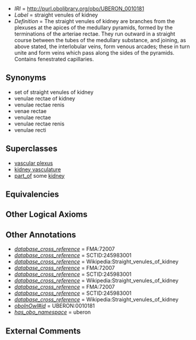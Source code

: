  * *IRI* = http://purl.obolibrary.org/obo/UBERON_0010181
 * *Label* = straight venules of kidney
 * *Definition* = The straight venules of kidney are branches from the plexuses at the apices of the medullary pyramids, formed by the terminations of the arteriae rectae. They run outward in a straight course between the tubes of the medullary substance, and joining, as above stated, the interlobular veins, form venous arcades; these in turn unite and form veins which pass along the sides of the pyramids. Contains fenestrated capillaries.

## Synonyms

 * set of straight venules of kidney
 * venulae rectae of kidney
 * venulae rectae renis
 * venae rectae
 * venulae rectae
 * venulae rectae renis
 * venulae recti

## Superclasses

 * [vascular plexus](../../UBERON/29/UBERON_0005629.md)
 * [kidney vasculature](../../UBERON/44/UBERON_0006544.md)
 * [part_of](../../BFO/50/BFO_0000050.md) some [kidney](../../UBERON/13/UBERON_0002113.md)

## Equivalencies


## Other Logical Axioms


## Other Annotations

 * *[database_cross_reference](../../ef/oboInOwl#hasDbXref.md)* = FMA:72007
 * *[database_cross_reference](../../ef/oboInOwl#hasDbXref.md)* = SCTID:245983001
 * *[database_cross_reference](../../ef/oboInOwl#hasDbXref.md)* = Wikipedia:Straight_venules_of_kidney
 * *[database_cross_reference](../../ef/oboInOwl#hasDbXref.md)* = FMA:72007
 * *[database_cross_reference](../../ef/oboInOwl#hasDbXref.md)* = SCTID:245983001
 * *[database_cross_reference](../../ef/oboInOwl#hasDbXref.md)* = Wikipedia:Straight_venules_of_kidney
 * *[database_cross_reference](../../ef/oboInOwl#hasDbXref.md)* = FMA:72007
 * *[database_cross_reference](../../ef/oboInOwl#hasDbXref.md)* = SCTID:245983001
 * *[database_cross_reference](../../ef/oboInOwl#hasDbXref.md)* = Wikipedia:Straight_venules_of_kidney
 * *[oboInOwl#id](../../id/oboInOwl#id.md)* = UBERON:0010181
 * *[has_obo_namespace](../../ce/oboInOwl#hasOBONamespace.md)* = uberon

## External Comments

